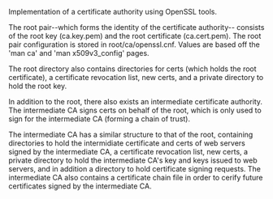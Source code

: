Implementation of a certificate authority using OpenSSL tools.

The root pair--which forms the identity of the certificate authority-- consists of the root key (ca.key.pem) and the root certificate (ca.cert.pem). The root pair configuration is stored in root/ca/openssl.cnf. Values are based off the 'man ca' and 'man x509v3_config' pages.

The root directory also contains directories for certs (which holds the root certificate), a certificate revocation list, new certs, and a private directory to hold the root key.

In addition to the root, there also exists an intermediate certificate authority. The intermediate CA signs certs on behalf of the root, which is only used to sign for the intermediate CA (forming a chain of trust).

The intermediate CA has a similar structure to that of the root, containing directories to hold the intermidiate certificate and certs of web servers signed by the intermediate CA, a certificate revocation list, new certs, a private directory to hold the intermediate CA's key and keys issued to web servers, and in addition a directory to hold certificate signing requests. The intermediate CA also contains a certificate chain file in order to cerify future certificates signed by the intermediate CA. 

